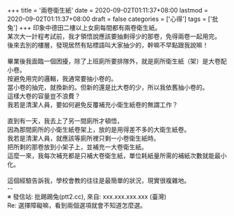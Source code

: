 +++
title = '兩卷衛生紙'
date = 2020-09-02T01:11:37+08:00
lastmod = 2020-09-02T01:11:37+08:00
draft = false
categories = ['心得']
tags = ['批兔']
+++
印象中德田二樓以上女廁每間都有兩卷衛生紙。<br>
某次大一計程考試前，我才領悟說應該要抽剩得少的那卷，免得兩卷一起用完。<br>
後來去別的樓層，發現居然有貼標語叫大家抽少的，幹嘛不早點跟我說嘛！<br>
<br>
畢業後我面臨一個困擾，除了上班廁所要排隊外，就是廁所衛生紙（架）是大卷配小卷。<br>
按避免用完的邏輯，我通常要抽小卷的。<br>
當小卷的抽完，就換新的。但新的還是比大卷的少，所以我依舊抽小卷的。<br>
這樣大卷的容量豈不浪費？<br>
我若是清潔人員，要如何避免反覆補充小衛生紙卷的無謂工作？<br>
<br>
直到有一天，我去上了另一間廁所才頓悟，<br>
因為那間廁所的小衛生紙卷架上，放的是用得差不多的大衛生紙卷。<br>
我若是清潔人員，就應該等廁所裡只剩一小卷衛生紙時。<br>
把所剩的那卷放到小架子上，並補充一大卷衛生紙。<br>
這麼一來，我每次補充都是只補大卷衛生紙，單位耗紙量所需的補紙次數就能最小化。<br>
<br>
這個經驗告訴我，學校會教的往往是最簡單的狀況，現實很複雜地。<br>
--<br>
※ 發信站: 批踢踢兔(ptt2.cc), 來自: xxx.xxx.xxx.xxx (臺灣)<br>
Re: 選擇障礙嘛，看到兩個選項就會不知道怎麼選。<br>
